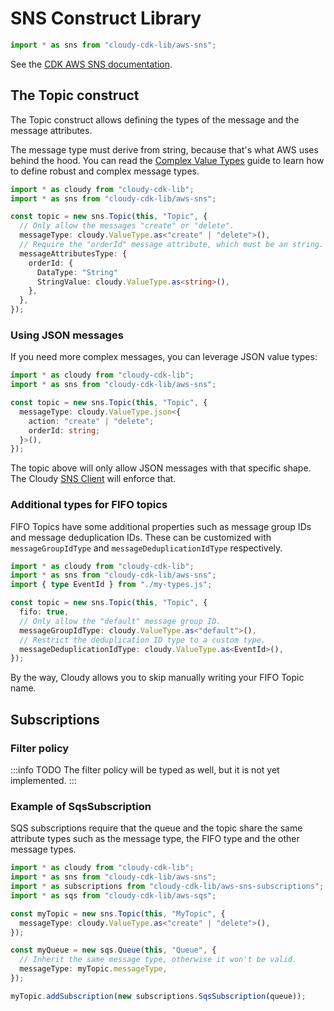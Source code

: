 # SNS Construct Library

```ts
import * as sns from "cloudy-cdk-lib/aws-sns";
```

See the [CDK AWS SNS documentation](https://docs.aws.amazon.com/cdk/api/v2/docs/aws-cdk-lib.aws_sns-readme.html).

## The Topic construct

The Topic construct allows defining the types of the message and the message attributes.

The message type must derive from string, because that's what AWS uses behind the hood. You can read the [Complex Value Types](/guide/advanced/complex-value-types) guide to learn how to define robust and complex message types.

```ts
import * as cloudy from "cloudy-cdk-lib";
import * as sns from "cloudy-cdk-lib/aws-sns";

const topic = new sns.Topic(this, "Topic", {
  // Only allow the messages "create" or "delete".
  messageType: cloudy.ValueType.as<"create" | "delete">(),
  // Require the "orderId" message attribute, which must be an string.
  messageAttributesType: {
    orderId: {
      DataType: "String"
      StringValue: cloudy.ValueType.as<string>(),
    },
  },
});
```

### Using JSON messages

If you need more complex messages, you can leverage JSON value types:

```ts
import * as cloudy from "cloudy-cdk-lib";
import * as sns from "cloudy-cdk-lib/aws-sns";

const topic = new sns.Topic(this, "Topic", {
  messageType: cloudy.ValueType.json<{
    action: "create" | "delete";
    orderId: string;
  }>(),
});
```

The topic above will only allow JSON messages with that specific shape. The Cloudy [SNS Client](/guide/clients/sns-client) will enforce that.

### Additional types for FIFO topics

FIFO Topics have some additional properties such as message group IDs and message deduplication IDs. These can be customized with `messageGroupIdType` and `messageDeduplicationIdType` respectively.

```ts
import * as cloudy from "cloudy-cdk-lib";
import * as sns from "cloudy-cdk-lib/aws-sns";
import { type EventId } from "./my-types.js";

const topic = new sns.Topic(this, "Topic", {
  fifo: true,
  // Only allow the "default" message group ID.
  messageGroupIdType: cloudy.ValueType.as<"default">(),
  // Restrict the deduplication ID type to a custom type.
  messageDeduplicationIdType: cloudy.ValueType.as<EventId>(),
});
```

By the way, Cloudy allows you to skip manually writing your FIFO Topic name.

## Subscriptions

### Filter policy

:::info TODO
The filter policy will be typed as well, but it is not yet implemented.
:::

### Example of SqsSubscription

SQS subscriptions require that the queue and the topic share the same attribute types such as the message type, the FIFO type and the other message types.

```ts
import * as cloudy from "cloudy-cdk-lib";
import * as sns from "cloudy-cdk-lib/aws-sns";
import * as subscriptions from "cloudy-cdk-lib/aws-sns-subscriptions";
import * as sqs from "cloudy-cdk-lib/aws-sqs";

const myTopic = new sns.Topic(this, "MyTopic", {
  messageType: cloudy.ValueType.as<"create" | "delete">(),
});

const myQueue = new sqs.Queue(this, "Queue", {
  // Inherit the same message type, otherwise it won't be valid.
  messageType: myTopic.messageType,
});

myTopic.addSubscription(new subscriptions.SqsSubscription(queue));
```
